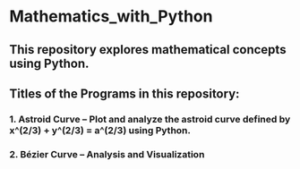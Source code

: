 # Mathematics_with_Python

## This repository explores mathematical concepts using Python.

## Titles of the Programs in this repository:

### 1. Astroid Curve – Plot and analyze the astroid curve defined by x^(2/3) + y^(2/3) = a^(2/3) using Python.

### 2. Bézier Curve – Analysis and Visualization